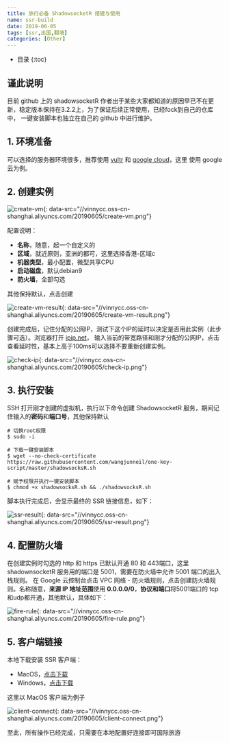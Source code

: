```yaml
---
title: 旅行必备 ShadowsocketR 搭建与使用
name: ssr-build
date: 2019-06-05
tags: [ssr,出国,翻墙]
categories: [Other]
---
```


* 目录
{:toc}

## 谨此说明

目前 github 上的 shadowsocketR 作者出于某些大家都知道的原因早已不在更新，稳定版本保持在3.2.2上，为了保证后续正常使用，已经fock到自己的仓库中，
一键安装脚本也独立在自己的 github 中进行维护。

## 1. 环境准备

可以选择的服务器环境很多，推荐使用 [vultr](https://www.vultr.com/?ref=7472300) 和 [google cloud](https://cloud.google.com/)，这里
使用 google 云为例。

## 2. 创建实例

![create-vm](//via.placeholder.com/599x517?text=""){: data-src="//vinnycc.oss-cn-shanghai.aliyuncs.com/20190605/create-vm.png"}

配置说明：

* **名称**，随意，起一个自定义的
* **区域**，就近原则，亚洲的都可，这里选择香港-区域c
* **机器类型**，最小配置，微型共享CPU
* **启动磁盘**，默认debian9
* **防火墙**，全部勾选

其他保持默认，点击创建

![create-vm-result](//via.placeholder.com/599x517?text=""){: data-src="//vinnycc.oss-cn-shanghai.aliyuncs.com/20190605/create-vm-result.png"}

创建完成后，记住分配的公网IP，测试下这个IP的延时以决定是否用此实例（此步骤可选）。浏览器打开 [ipip.net](https://tools.ipip.net/traceroute.php)，
输入当前的带宽路径和刚才分配的公网IP，点击查看延时性，基本上高于100ms可以选择不要重新创建实例。

![check-ip](//via.placeholder.com/599x517?text=""){: data-src="//vinnycc.oss-cn-shanghai.aliyuncs.com/20190605/check-ip.png"}

## 3. 执行安装

SSH 打开刚才创建的虚拟机，执行以下命令创建 ShadowsocketR 服务，期间记住输入的**密码**和**端口号**，其他保持默认

```shell
# 切换root权限
$ sudo -i

# 下载一键安装脚本
$ wget --no-check-certificate https://raw.githubusercontent.com/wangjunneil/one-key-script/master/shadowsocksR.sh

# 赋予权限并执行一键安装脚本
$ chmod +x shadowsocksR.sh && ./shadowsocksR.sh
```

脚本执行完成后，会显示最终的 SSR 链接信息，如下：

![ssr-result](//via.placeholder.com/599x354?text=""){: data-src="//vinnycc.oss-cn-shanghai.aliyuncs.com/20190605/ssr-result.png"}

## 4. 配置防火墙

在创建实例时勾选的 http 和 https 已默认开通 80 和 443端口，这里 shadownsocketR 服务用的端口是 5001，需要在防火墙中允许 5001 端口的出入栈规则。
在 Google 云控制台点击 VPC 网络 - 防火墙规则，点击创建防火墙规则。名称随意，**来源 IP 地址范围**使用 **0.0.0.0/0**，**协议和端口**将5001端口的
tcp和udp都开通，其他默认，具体如下：

![fire-rule](//via.placeholder.com/599x515?text=""){: data-src="//vinnycc.oss-cn-shanghai.aliyuncs.com/20190605/fire-rule.png"}

## 5. 客户端链接

本地下载安装 SSR 客户端：
* MacOS，[点击下载](//github.com/shadowsocks/ShadowsocksX-NG/releases/download/v1.8.2/ShadowsocksX-NG.app.1.8.2.zip)
* Windows，[点击下载](//github.com/shadowsocks/shadowsocks-windows/releases/download/4.1.6/Shadowsocks-4.1.6.zip)

这里以 MacOS 客户端为例子

![client-connect](//via.placeholder.com/599x513?text=""){: data-src="//vinnycc.oss-cn-shanghai.aliyuncs.com/20190605/client-connect.png"}

至此，所有操作已经完成，只需要在本地配置好连接即可国际旅游